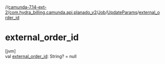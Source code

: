 //[camunda-7.14-ext-2](../../../../index.md)/[com.hydra_billing.camunda.api.planado_v2](../../index.md)/[Job](../index.md)/[UpdateParams](index.md)/[external_order_id](external_order_id.md)

# external_order_id

[jvm]\
val [external_order_id](external_order_id.md): String? = null
